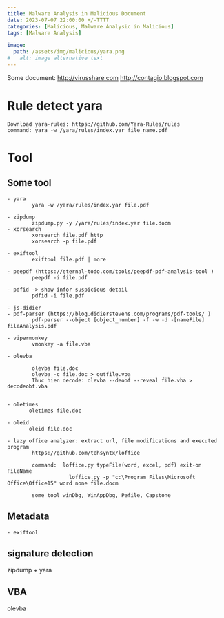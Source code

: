 ```yaml
---
title: Malware Analysis in Malicious Document 
date: 2023-07-07 22:00:00 +/-TTTT
categories: [Malicious, Malware Analysic in Malicious]
tags: [Malware Analysis] 

image:
  path: /assets/img/malicious/yara.png
#   alt: image alternative text
---
```


Some document:
	http://virusshare.com
	http://contagio.blogspot.com


# Rule detect yara
```ad-note
Download yara-rules: https://github.com/Yara-Rules/rules
command: yara -w /yara/rules/index.yar file_name.pdf

```
# Tool
## Some tool
```ad-note
- yara
		yara -w /yara/rules/index.yar file.pdf
		
- zipdump
		zipdump.py -y /yara/rules/index.yar file.docm
- xorsearch
		xorsearch file.pdf http
		xorsearch -p file.pdf
		
- exiftool
		exiftool file.pdf | more
		
- peepdf (https://eternal-todo.com/tools/peepdf-pdf-analysis-tool )
		peepdf -i file.pdf
		
- pdfid -> show infor suspicious detail
		pdfid -i file.pdf
		
- js-didier
- pdf-parser (https://blog.didierstevens.com/programs/pdf-tools/ )
		pdf-parser --object [object_number] -f -w -d -[nameFile] fileAnalysis.pdf
		
- vipermonkey
		vmonkey -a file.vba
		
- olevba
		
		olevba file.doc
		olevba -c file.doc > outfile.vba
		Thuc hien decode: olevba --deobf --reveal file.vba > decodeobf.vba
		
		
- oletimes       
	   oletimes file.doc
	   
- oleid
	   oleid file.doc
	   
- lazy office analyzer: extract url, file modifications and executed program
		https://github.com/tehsyntx/loffice
		
		command:  loffice.py typeFile(word, excel, pdf) exit-on FileName
					loffice.py -p "c:\Program Files\Microsoft Office\Office15" word none file.docm
					
		some tool winDbg, WinAppDbg, Pefile, Capstone
```

## Metadata
```ad-note
- exiftool
```
## signature detection
zipdump + yara

## VBA
olevba
